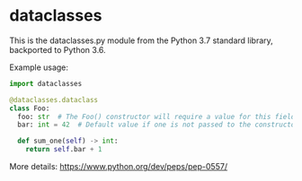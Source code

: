 # dataclasses

This is the dataclasses.py module from the Python 3.7 standard library,
backported to Python 3.6.

Example usage:

```python
import dataclasses

@dataclasses.dataclass
class Foo:
  foo: str  # The Foo() constructor will require a value for this field.
  bar: int = 42  # Default value if one is not passed to the constructor.

  def sum_one(self) -> int:
    return self.bar + 1
```

More details: https://www.python.org/dev/peps/pep-0557/
